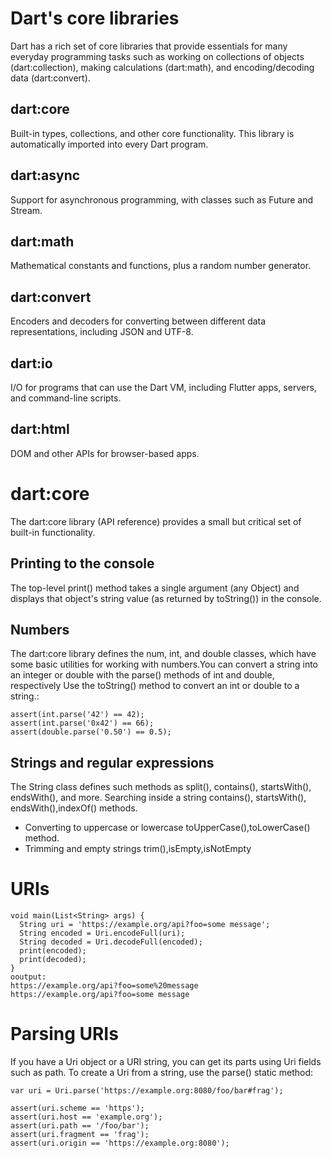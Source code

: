 # Dart's core libraries
Dart has a rich set of core libraries that provide essentials for many everyday programming tasks such as working on collections of objects (dart:collection), making calculations (dart:math), and encoding/decoding data (dart:convert). 

## dart:core

  Built-in types, collections, and other core functionality. This library is automatically imported into every Dart program.
## dart:async
  Support for asynchronous programming, with classes such as Future and Stream.
## dart:math
  Mathematical constants and functions, plus a random number generator.
## dart:convert
  Encoders and decoders for converting between different data representations, including JSON and UTF-8.
## dart:io
  I/O for programs that can use the Dart VM, including Flutter apps, servers, and command-line scripts.
## dart:html
  DOM and other APIs for browser-based apps.
# dart:core
The dart:core library (API reference) provides a small but critical set of built-in functionality.
## Printing to the console
The top-level print() method takes a single argument (any Object) and displays that object's string value (as returned by toString()) in the console.
## Numbers
The dart:core library defines the num, int, and double classes, which have some basic utilities for working with numbers.You can convert a string into an integer or double with the parse() methods of int and double, respectively Use the toString() method to convert an int or double to a string.:
```
assert(int.parse('42') == 42);
assert(int.parse('0x42') == 66);
assert(double.parse('0.50') == 0.5);
```
## Strings and regular expressions
The String class defines such methods as split(), contains(), startsWith(), endsWith(), and more.
Searching inside a string contains(), startsWith(), endsWith(),indexOf() methods.
- Converting to uppercase or lowercase toUpperCase(),toLowerCase() method.
- Trimming and empty strings trim(),isEmpty,isNotEmpty
# URIs
```
void main(List<String> args) {
  String uri = 'https://example.org/api?foo=some message';
  String encoded = Uri.encodeFull(uri);
  String decoded = Uri.decodeFull(encoded);
  print(encoded);
  print(decoded);
}
ooutput:
https://example.org/api?foo=some%20message
https://example.org/api?foo=some message
```
# Parsing URIs
If you have a Uri object or a URI string, you can get its parts using Uri fields such as path. To create a Uri from a string, use the parse() static method:
```
var uri = Uri.parse('https://example.org:8080/foo/bar#frag');

assert(uri.scheme == 'https');
assert(uri.host == 'example.org');
assert(uri.path == '/foo/bar');
assert(uri.fragment == 'frag');
assert(uri.origin == 'https://example.org:8080');
```
